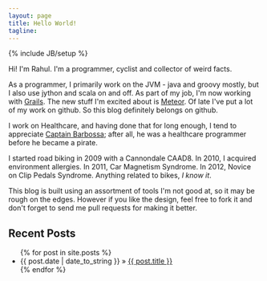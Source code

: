 ```yaml
---
layout: page
title: Hello World!
tagline: 
---
```

{% include JB/setup %}

Hi! I'm Rahul. I'm a programmer, cyclist and collector of weird facts.

As a programmer, I primarily work on the JVM - java and groovy mostly, but I also use jython and scala on and off. As part of my job, I'm now working with [Grails](http://grails.org/). The new stuff I'm excited about is [Meteor](http://meteor.com/). Of late I've put a lot of my work on github. So this blog definitely belongs on github.

I work on Healthcare, and having done that for long enough, I tend to appreciate [Captain Barbossa](http://www.youtube.com/watch?v=b6kgS_AwuH0); after all, he was a healthcare programmer before he became a pirate.

I started road biking in 2009 with a Cannondale CAAD8. In 2010, I acquired environment allergies. In 2011, Car Magnetism Syndrome. In 2012, Novice on Clip Pedals Syndrome. Anything related to bikes, *I know it*.

This blog is built using an assortment of tools I'm not good at, so it may be rough on the edges. However if you like the design, feel free to fork it and don't forget to send me pull requests for making it better.

<!--
Read [Jekyll Quick Start](http://jekyllbootstrap.com/usage/jekyll-quick-start.html)

Complete usage and documentation available at: [Jekyll Bootstrap](http://jekyllbootstrap.com)

## Update Author Attributes

In `_config.yml` remember to specify your own data:
    
    title : My Blog =)
    
    author :
      name : Name Lastname
      email : blah@email.test
      github : username
      twitter : username

The theme should reference these variables whenever needed.
    
## Sample Posts

This blog contains sample posts which help stage pages and blog data.
When you don't need the samples anymore just delete the `_posts/core-samples` folder.

    $ rm -rf _posts/core-samples

Here's a sample "posts list".
-->
## Recent Posts

<ul class="posts">
  {% for post in site.posts %}
    <li><span>{{ post.date | date_to_string }}</span> &raquo; <a href="{{ BASE_PATH }}{{ post.url }}">{{ post.title }}</a></li>
  {% endfor %}
</ul>
<!--
## To-Do

This theme is still unfinished. If you'd like to be added as a contributor, [please fork](http://github.com/plusjade/jekyll-bootstrap)!
We need to clean up the themes, make theme usage guides with theme-specific markup examples.
-->

